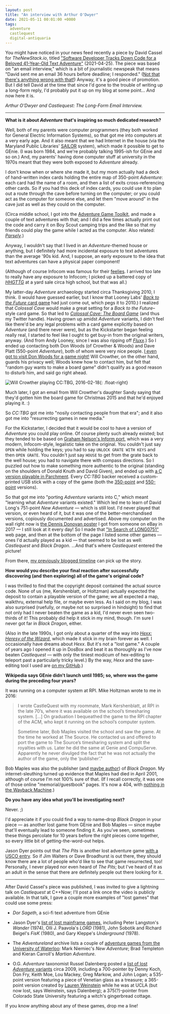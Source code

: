 ```yaml
---
layout: post
title: "An interview with Arthur O'Dwyer"
date: 2021-05-11 00:01:00 +0000
tags:
  adventure
  castlequest
  digital-antiquaria
---
```


You might have noticed in your news feed recently a piece by David Cassel for
_TheNewStack.io_, titled
["Software Developer Tracks Down Code for a Beloved 41-Year-Old Text Adventure"](https://thenewstack.io/software-developer-tracks-down-code-for-a-beloved-41-year-old-text-adventure/)
(2021-04-25). The piece was based on "an email interview," which is a bit of
journalistic newspeak that means "David sent me an email 36 hours before deadline; I responded."
([Not that there's anything wrong with that!](https://www.youtube.com/watch?v=rGAyQAkXajg))
Anyway, it's a good piece of promotion. But I did tell David at the time that since
I'd gone to the trouble of writing up a long-form reply, I'd probably put it up on my blog
at some point... And now here it is.

_Arthur O'Dwyer and Castlequest: The Long-Form Email Interview._

----

<b>What is it about _Adventure_ that's inspiring so much dedicated research?</b>

Well, both of my parents were computer programmers (they both worked for General Electric Information Systems),
so that got me into computers at a very early age. And it also meant that we had Internet in the house
(via the Maryland Public Libraries' [SAILOR](https://www.sailor.lib.md.us/about/) system),
which made it possible to get to GEnie.
(I was born 1984, and we're probably talking 1995-ish for GEnie and so on.)
And, my parents' having done computer stuff at university in the 1970s meant that they were both exposed to _Adventure_ already.

I don't know when or where she made it, but my mom actually had a deck of hand-written index cards
holding the entire map of 350-point _Adventure_: each card had the name of a room, and then a list of
exits cross-referencing other cards. So if you had this deck of index cards, you could use it to plan
out a route through the cave before turning on the computer; or you could act as the computer for someone else,
and let them "move around" in the cave just as well as they could on the computer.

(Circa middle school, I got into the [Adventure Game Toolkit](https://en.wikipedia.org/wiki/Adventure_Game_Toolkit),
and made a couple of text adventures with that; and I did a few times actually print out the code and carry it on
Boy Scout camping trips and the like so that my friends could play the game while I acted as the computer.
Also related: [_Parsely_](https://www.memento-mori.com/).)

Anyway, I wouldn't say that I lived in an _Adventure_-themed house or anything, but I definitely had more
incidental exposure to text adventures than the average '90s kid. And, I suppose, an early exposure to the idea that
text adventures can have a physical paper component!

(Although of course Infocom was famous for their [feelies](https://futuryst.blogspot.com/2009/02/thoughts-about-feelies.html).
I arrived too late to really have any exposure to Infocom;
I picked up a battered copy of [_HHGTTG_](https://gallery.guetech.org/hhgttg/hhgttg.html)
at a yard sale circa high school, but that was all.)

My latter-day _Adventure_ archaeology started circa Thanksgiving 2010, I think.
(I would have guessed earlier, but I know that Looney Labs'
[_Back to the Future_ card game](https://www.looneylabs.com/games/back-future-card-game)
had just come out, which pegs it to 2010.)  I realized that _Colossal Cave_ would make a great setting
for a _Back to the Future_–style card game. So that led to
[_Colossal Cave: The Board Game_](https://boardgamegeek.com/boardgame/121751/colossal-cave-board-game)
(and thus my Twitter handle). Having grown up amidst _Adventure_ variants, I didn't feel like there'd be
any legal problems with a card game explicitly based on _Adventure_ (and there never were),
but as the Kickstarter began feeling really real, I started to feel like I ought to get buy-in
from the original writers, anyway. (And from Andy Looney, since I was also ripping off
[_Fluxx_](https://www.looneylabs.com/games/fluxx).)
So I ended up contacting both Don Woods (of Crowther & Woods) and Dave Platt (550-point _Adventure_),
both of whom were very nice people.
[I even got to visit Don Woods for a game night!](https://www.kickstarter.com/projects/765522088/colossal-cave-the-board-game/posts/213205)
Will Crowther, on the other hand, guards his privacy well; Woods knew how to contact him,
but felt that "random guy wants to make a board game" didn't qualify as a good reason to disturb him,
and said go right ahead.

![Will Crowther playing _CC:TBG_, 2016-02-18](/blog/images/2021-05-11-will-crowther.jpg){: .float-right}

Much later, I got an email from Will Crowther's daughter Sandy saying that they'd gotten him
the board game for Christmas 2015 and that he'd enjoyed playing it. :)

So _CC:TBG_ got me into "nosily contacting people from that era"; and it also got me into "resurrecting games in new media."

For the Kickstarter, I decided that it would be cool to have a version of _Adventure_ you could play online.
Of course plenty such already existed; but they tended to be based on
[Graham Nelson's Inform port](https://iplayif.com/?story=http://www.ifarchive.org/if-archive/games/zcode/Advent.z5),
which was a very modern, Infocom-style, legalistic take on the original.
You couldn't just say `OPEN` while holding the keys; you had to say `UNLOCK GRATE WITH KEYS` and then `OPEN GRATE`.
You couldn't just say `HOUSE` to get from the grate back to the well house; you had to navigate there with compass directions.
So I puzzled out how to make something more authentic to the original (standing on the shoulders of Donald Knuth and David Given),
and ended up with [a C version playable in Parchment](https://quuxplusone.github.io/Advent/).
Every _CC:TBG_ backer received a custom-printed USB stick with a copy of the game (both the [350-point](https://quuxplusone.github.io/Advent/play.html)
and [550-point](https://quuxplusone.github.io/Advent/play-550.html) versions).

So that got me into "porting _Adventure_ variants into C," which meant "learning what _Adventure_ variants existed."
Which led me to learn of David Long's 751-point _New Adventure_ — which is still lost.  I'd never played that version,
or even heard of it, but it was one of the better-merchandised versions, copiously documented and advertised.
Above my computer on the wall right now is [the Dennis Donovan poster](http://www.club.cc.cmu.edu/~ajo/in-search-of-LONG0751/readme.html#poster)
I got from someone on eBay in 2017 — I still look at it every day!
So I made that ["In Search of LONG0751"](http://www.club.cc.cmu.edu/~ajo/in-search-of-LONG0751/readme.html) web page,
and then at the bottom of the page I listed some other games — ones I'd actually played as a kid — that seemed
to be lost as well: _Castlequest_ and _Black Dragon_. ...And that's where _Castlequest_ entered the picture!

From there, [my previously blogged timeline](/blog/2021/03/09/castlequest/#timeline) can pick up the story.

<b>How would you describe your final reaction after successfully discovering (and then exploring) all of the game's original code?</b>

I was thrilled to find that the copyright deposit contained the actual source code.
None of us (me, Kershenblatt, or Holtzman) actually expected the deposit to contain a playable version of the game;
we all expected a map, walkthru, external help file, or maybe even less.
As I said on my blog, I was also surprised (ruefully, or maybe not so surprised in hindsight)
to find that not only had I never beaten the game as a kid, I'd never even seen two-thirds of it!
This probably did help it stick in my mind, though. I'm sure I never got far in _Black Dragon_, either.

(Also in the late 1990s, I got only about a quarter of the way into [_Hexx: Heresy of the Wizard_](https://www.youtube.com/watch?v=jTuYqQlNPgQ),
which made it stick in my brain forever as well. I occasionally have dreams about _Hexx_. But it's not a "lost game."
A couple of years ago I opened it up in DosBox and beat it as thoroughly as I've now beaten _Castlequest_ —
with only the tiniest modicum of hex-editing to teleport past a particularly tricky level.)
By the way, _Hexx_ and the save-editing tool I used are [on my GitHub](https://github.com/Quuxplusone/Hexx).)

<b>Wikipedia says GEnie didn't launch until 1985; so, where was the game during the preceding four years?</b>

It was running on a computer system at RPI. Mike Holtzman wrote to me in 2016:

> I wrote CastleQuest with my roommate, Mark Kershenblatt, at RPI in the late 70’s,
> where it was available on the school’s timesharing system. [...] On graduation I
> bequeathed the game to the RPI chapter of the ACM, who kept it running on the
> school’s computer system.
>
> Sometime later, Bob Maples visited the school and saw the game. At the time he worked
> at The Source. He contacted us and offered to port the game to The Source’s timesharing system
> and split the royalties with us. Later he did the same at Genie and CompuServe. Apparently
> he never divulged the fact that he was not actually the author of the game, only the ‘publisher’."

Bob Maples was also the publisher (and [maybe author](https://archive.org/details/Online_Today_Vol_08_02_1989_Feb/page/n23/mode/1up))
of _Black Dragon_. My internet-sleuthing turned up evidence
that Maples had died in April 2001, although of course I'm not 100% sure of that. (If I recall correctly,
it was one of those online "memorial/guestbook" pages. It's now a 404, with
[nothing in the Wayback Machine](http://web.archive.org/web/*/http://grave-records.mooseroots.com/l/3276408/Robert-Henry-Maples-MS).)

<b>Do you have any idea what you'll be investigating next?</b>

Never. ;)

I'd appreciate it if you could find a way to name-drop _Black Dragon_ in your piece — as another lost game
from GEnie and Bob Maples — since maybe that'll eventually lead to someone finding it.  As you've seen,
sometimes these things percolate for 10 years before the right pieces come together, so every little bit
of getting-the-word-out helps.

Jason Dyer points out that _The Pits_ is another lost adventure game
[with a USCO entry](https://cocatalog.loc.gov/cgi-bin/Pwebrecon.cgi?v1=1&Search_Arg=TXu000039634&Search_Code=REGS&CNT=10&SID=1).
So if Jim Walters or Dave Broadhurst is out there, they should know there are a lot of people
who'd like to see that game resurrected, too!  Personally, I never played nor even heard of _The Pits_;
but I've heard of it as an adult in the sense that there are definitely people out there looking for it.

----

After David Cassel's piece was published, I was invited to give a lightning talk on _Castlequest_ at C++Now;
I'll post a link once the video is publicly available. In that talk, I gave a couple more examples of
"lost games" that could use some press:

- _Dor Sageth_, a sci-fi text adventure from GEnie

- Jason Dyer's [list of lost mainframe games](https://bluerenga.blog/2015/03/19/lost-mainframe-games/),
    including Peter Langston's _Wander_ (1974), Olli J. Paavola's _LORD_ (1981), John Sobotik and Richard Beigel's _FisK_ (1980),
    and Gary Kleppe's _Underground_ (1978).

- The _Adventureland_ archive lists a couple of
    [adventure games from the University of Waterloo](http://www.lysator.liu.se/adventure/Mainframe_adventures.html#New_Adventure):
    Mark Niemiec's _New Adventure_; Brad Templeton and Kieran Carroll's _Martian Adventure_.

- O.G. _Adventure_ taxonomist Russel Dalenberg posted a [list of lost _Adventure_ variants](http://www.club.cc.cmu.edu/~ajo/in-search-of-LONG0751/2009-02-02-lost-versions-of-adventure.txt)
    circa 2009, including a 700-pointer by Denny Koch, Don Fry, Keith Moe, Lou Mackey, Greg Markow, and John Logan;
    a 535-point version featuring a piece of Venetian glass as a treasure; a 365-point version created by
    [Lauren Weinstein](https://www.vortex.com/lauren) while he was at UCLA (but now lost, says Weinstein,
    says Dalenberg); a 375(?)-pointer from Colorado State University featuring a witch's gingerbread cottage.

If you know anything about any of these games, drop me a line!
